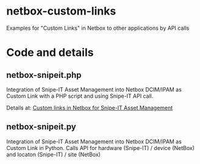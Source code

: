 # netbox-custom-links
Examples for "Custom Links" in Netbox to other applications by API calls

# Code and details

## netbox-snipeit.php
Integration of Snipe-IT Asset Management into Netbox DCIM/IPAM as Custom Link with a PHP script and using Snipe-IT API call.
  
Details at: [Custom links in Netbox for Snipe-IT Asset Management](https://www.thierolf.org/blog/2020/custom-links-in-netbox-for-snipe-it-asset-management/)

## netbox-snipeit.py
Integration of Snipe-IT Asset Management into Netbox DCIM/IPAM as Custom Link in Python. 
Calls API for hardware (Snipe-IT) / device (NetBox) and locaton (Snipe-IT) / site (NetBox)
